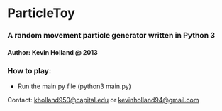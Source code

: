 # ParticleToy

### A random movement particle generator written in Python 3
#### Author: Kevin Holland @ 2013

### How to play:
- Run the main.py file (python3 main.py)



Contact: kholland950@capital.edu or kevinholland94@gmail.com



